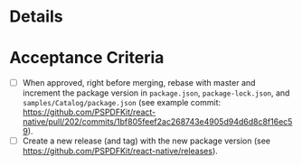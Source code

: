 # Details


# Acceptance Criteria

- [ ] When approved, right before merging, rebase with master and increment the package version in `package.json`, `package-lock.json`, and `samples/Catalog/package.json` (see example commit:  https://github.com/PSPDFKit/react-native/pull/202/commits/1bf805feef2ac268743e4905d94d6d8c8f16ec59).
- [ ] Create a new release (and tag) with the new package version (see https://github.com/PSPDFKit/react-native/releases).
